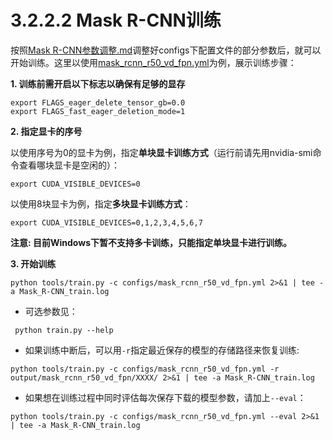 # 3.2.2.2 Mask R-CNN训练


按照[Mask R-CNN参数调整.md](./3.3.2.1_Mask_R-CNN参数调整.md)调整好configs下配置文件的部分参数后，就可以开始训练。这里以使用[mask_rcnn_r50_vd_fpn.yml](../../configs/mask_rcnn_r50_vd_fpn.yml)为例，展示训练步骤：

**1. 训练前需开启以下标志以确保有足够的显存**
```
export FLAGS_eager_delete_tensor_gb=0.0
export FLAGS_fast_eager_deletion_mode=1
```

**2. 指定显卡的序号**

以使用序号为0的显卡为例，指定**单块显卡训练方式**（运行前请先用nvidia-smi命令查看哪块显卡是空闲的）：
```
export CUDA_VISIBLE_DEVICES=0
```

以使用8块显卡为例，指定**多块显卡训练方式**：
```
export CUDA_VISIBLE_DEVICES=0,1,2,3,4,5,6,7
```
**注意: 目前Windows下暂不支持多卡训练，只能指定单块显卡进行训练。**

**3. 开始训练**
```
python tools/train.py -c configs/mask_rcnn_r50_vd_fpn.yml 2>&1 | tee -a Mask_R-CNN_train.log
```
- 可选参数见：
```
 python train.py --help
```
  - 如果训练中断后，可以用`-r`指定最近保存的模型的存储路径来恢复训练:
  ```
  python tools/train.py -c configs/mask_rcnn_r50_vd_fpn.yml -r output/mask_rcnn_r50_vd_fpn/XXXX/ 2>&1 | tee -a Mask_R-CNN_train.log
  ```
  - 如果想在训练过程中同时评估每次保存下载的模型参数，请加上`--eval`：
  ```
  python tools/train.py -c configs/mask_rcnn_r50_vd_fpn.yml --eval 2>&1 | tee -a Mask_R-CNN_train.log
  ```
